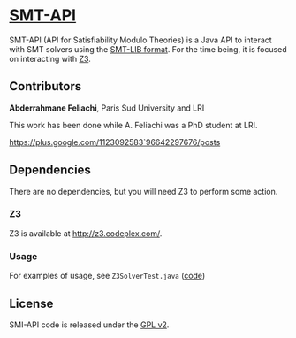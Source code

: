 # [SMT-API]()

SMT-API (API for Satisfiability Modulo Theories) is a Java API to interact with SMT solvers using the [SMT-LIB format](http://smt-lib.org/).
For the time being, it is focused on interacting with [Z3](http://z3.codeplex.com/).

## Contributors

**Abderrahmane Feliachi**, Paris Sud University and LRI

This work has been done while A. Feliachi was a PhD student at LRI.

<https://plus.google.com/1123092583`96642297676/posts>
<!-- 
- <http://twitter.com/huunghia>
- <http://github.com/nhnghia>
-->

## Dependencies

There are no dependencies, but you will need Z3 to perform some action.

### Z3

Z3 is available at http://z3.codeplex.com/.

### Usage

For examples of usage, see `Z3SolverTest.java` ([code](https://github.com/pascalpoizat/smt-lib/blob/master/test/Z3SolverTest.java))

## License

SMI-API code is released under the [GPL v2](LICENSE).
